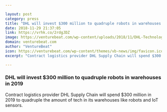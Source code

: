 ```yaml
---

layout: post
category: press
title: "DHL will invest $300 million to quadruple robots in warehouses in 2019"
date: 2018-11-29 21:37:05
link: https://vrhk.co/2rdgJDZ
image: https://venturebeat.com/wp-content/uploads/2018/11/DHL-Technologies-2.jpg?fit=4541%2C2896&strip=all
domain: venturebeat.com
author: "VentureBeat"
icon: https://venturebeat.com/wp-content/themes/vb-news/img/favicon.ico
excerpt: "Contract logistics provider DHL Supply Chain will spend $300 million in 2019 to quadruple the amount of tech in its warehouses like robots and IoT sensors."

---
```


### DHL will invest $300 million to quadruple robots in warehouses in 2019

Contract logistics provider DHL Supply Chain will spend $300 million in 2019 to quadruple the amount of tech in its warehouses like robots and IoT sensors.